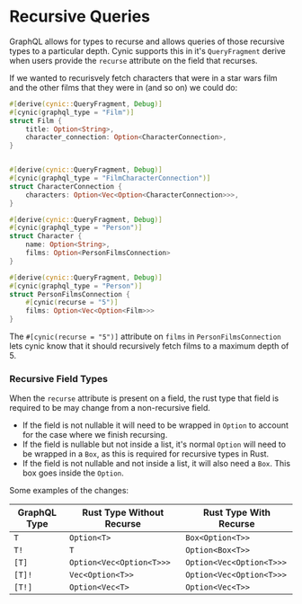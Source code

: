 # Recursive Queries

GraphQL allows for types to recurse and allows queries of those recursive types
to a particular depth. Cynic supports this in it's `QueryFragment` derive when
users provide the `recurse` attribute on the field that recurses.

If we wanted to recurisvely fetch characters that were in a star wars film and
the other films that they were in (and so on) we could do:

```rust
#[derive(cynic::QueryFragment, Debug)]
#[cynic(graphql_type = "Film")]
struct Film {
    title: Option<String>,
    character_connection: Option<CharacterConnection>,
}


#[derive(cynic::QueryFragment, Debug)]
#[cynic(graphql_type = "FilmCharacterConnection")]
struct CharacterConnection {
    characters: Option<Vec<Option<CharacterConnection>>>,
}

#[derive(cynic::QueryFragment, Debug)]
#[cynic(graphql_type = "Person")]
struct Character {
    name: Option<String>,
    films: Option<PersonFilmsConnection>
}

#[derive(cynic::QueryFragment, Debug)]
#[cynic(graphql_type = "Person")]
struct PersonFilmsConnection {
    #[cynic(recurse = "5")]
    films: Option<Vec<Option<Film>>>
}
```

The `#[cynic(recurse = "5")]` attribute on `films` in `PersonFilmsConnection`
lets cynic know that it should recursively fetch films to a maximum depth of 5.

### Recursive Field Types

When the `recurse` attribute is present on a field, the rust type that field is
required to be may change from a non-recursive field.

- If the field is not nullable it will need to be wrapped in `Option` to
  account for the case where we finish recursing.
- If the field is nullable but not inside a list, it's normal `Option` will
  need to be wrapped in a `Box`, as this is required for recursive types in
  Rust.
- If the field is not nullable and not inside a list, it will also need a
  `Box`. This box goes inside the `Option`.

Some examples of the changes:

| GraphQL Type | Rust Type Without Recurse | Rust Type With Recurse   |
| ------------ | ------------------------- | ------------------------ |
| `T`          | `Option<T>`               | `Box<Option<T>>`         |
| `T!`         | `T`                       | `Option<Box<T>>`         |
| `[T]`        | `Option<Vec<Option<T>>>`  | `Option<Vec<Option<T>>>` |
| `[T]!`       | `Vec<Option<T>>`          | `Option<Vec<Option<T>>>` |
| `[T!]`       | `Option<Vec<T>`           | `Option<Vec<T>>`         |
